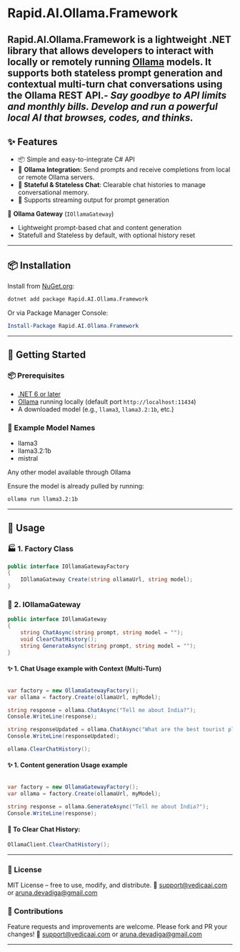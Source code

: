 ﻿# Rapid.AI.Ollama.Framework

**Rapid.AI.Ollama.Framework** is a lightweight .NET library that allows developers to interact with locally or remotely running [Ollama](https://ollama.com) models. It supports both **stateless prompt generation** and **contextual multi-turn chat conversations** using the Ollama REST API.-
*Say goodbye to API limits and monthly bills. Develop and run a powerful local AI that browses, codes, and thinks.*
---
## ✨ Features

- 📦 Simple and easy-to-integrate C# API
- 🤖 **Ollama Integration**: Send prompts and receive completions from local or remote Ollama servers.
- 🧼 **Stateful & Stateless Chat**: Clearable chat histories to manage conversational memory.
- 🔧 Supports streaming output for prompt generation

🤖 **Ollama Gateway** (`IOllamaGateway`)
  - Lightweight prompt-based chat and content generation
  - Statefull and Stateless by default, with optional history reset
---
## 📦 Installation

Install from [NuGet.org](https://www.nuget.org/packages/Rapid.AI.Ollama.Framework):

```bash
dotnet add package Rapid.AI.Ollama.Framework
```
Or via Package Manager Console:

```powershell
Install-Package Rapid.AI.Ollama.Framework
```
---

## 🚀 Getting Started

### 📦 Prerequisites

- [.NET 6 or later](https://dotnet.microsoft.com/)
- [Ollama](https://ollama.com) running locally (default port `http://localhost:11434`)
- A downloaded model (e.g., `llama3`, `llama3.2:1b`, etc.)

### 🧱 Example Model Names
- llama3
- llama3.2:1b
- mistral

Any other model available through Ollama

Ensure the model is already pulled by running:
```bash
ollama run llama3.2:1b
```
---
## 🧪 Usage

### 🏭 1. Factory Class
```csharp
public interface IOllamaGatewayFactory
{
    IOllamaGateway Create(string ollamaUrl, string model);
}
```
### 🤖 2. IOllamaGateway
```csharp
public interface IOllamaGateway
{
    string ChatAsync(string prompt, string model = "");
    void ClearChatHistory();
    string GenerateAsync(string prompt, string model = "");
}
```
#### ✨ 1. Chat Usage example with Context (Multi-Turn)
```csharp

var factory = new OllamaGatewayFactory();
var ollama = factory.Create(ollamaUrl, myModel);

string response = ollama.ChatAsync("Tell me about India?");
Console.WriteLine(response);

string responseUpdated = ollama.ChatAsync("What are the best tourist places?");
Console.WriteLine(responseUpdated);

ollama.ClearChatHistory();
```
#### ✨ 1. Content generation Usage example
```csharp

var factory = new OllamaGatewayFactory();
var ollama = factory.Create(ollamaUrl, myModel);

string response = ollama.GenerateAsync("Tell me about India?");
Console.WriteLine(response);
```
#### 🔄 To Clear Chat History:
```csharp
OllamaClient.ClearChatHistory();
```
---
### 📃 License
MIT License – free to use, modify, and distribute.
📧 support@vedicaai.com or aruna.devadiga@gmail.com

### 🤝 Contributions

Feature requests and improvements are welcome. Please fork and PR your changes!
📧 support@vedicaai.com or aruna.devadiga@gmail.com

---
